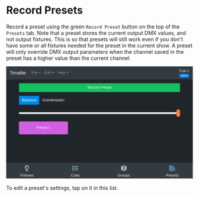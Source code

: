 # Record Presets

Record a preset using the green `Record Preset` button on the top of the `Presets` tab. Note that a preset stores the current output DMX values, and not output fixtures. This is so that presets will still work even if you don't have some or all fixtures needed for the preset in the current show. A preset will only override DMX output parameters when the channel saved in the preset has a higher value than the current channel.

![Preset recorded](../images/preset_recorded.png)

To edit a preset's settings, tap on it in this list.